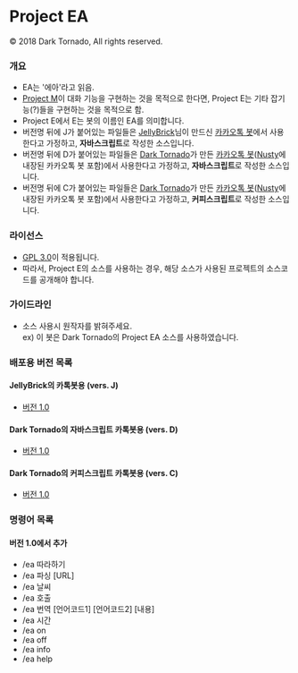 # Project EA

© 2018 Dark Tornado, All rights reserved.

### 개요
 - EA는 '에아'라고 읽음.
 - [Project M](https://github.com/DarkTornado/ProjectM)이 대화 기능을 구현하는 것을 목적으로 한다면, Project E는 기타 잡기능(?)들을 구현하는 것을 목적으로 함.
 - Project E에서 E는 봇의 이름인 EA를 의미합니다.
 - 버전명 뒤에 J가 붙어있는 파일들은 [JellyBrick](https://github.com/JellyBrick)님이 만드신 [카카오톡 봇](https://play.google.com/store/apps/details?id=be.zvz.newskbot)에서 사용한다고 가정하고, <b>자바스크립트</b>로 작성한 소스입니다.
 - 버전명 뒤에 D가 붙어있는 파일들은 [Dark Tornado](https://github.com/DarkTornado)가 만든 [카카오톡 봇](https://play.google.com/store/apps/details?id=com.darktornado.kakaobot)([Nusty](https://play.google.com/store/apps/details?id=com.darktornado.nusty)에 내장된 카카오톡 봇 포함)에서 사용한다고 가정하고, <b>자바스크립트</b>로 작성한 소스입니다.
 - 버전명 뒤에 C가 붙어있는 파일들은 [Dark Tornado](https://github.com/DarkTornado)가 만든 [카카오톡 봇](https://play.google.com/store/apps/details?id=com.darktornado.kakaobot)([Nusty](https://play.google.com/store/apps/details?id=com.darktornado.nusty)에 내장된 카카오톡 봇 포함)에서 사용한다고 가정하고, <b>커피스크립트</b>로 작성한 소스입니다.

### 라이선스
 - [GPL 3.0](http://www.gnu.org/licenses/gpl-3.0.html)이 적용됩니다.
 - 따라서, Project E의 소스를 사용하는 경우, 해당 소스가 사용된 프로젝트의 소스코드를 공개해야 합니다.

### 가이드라인
* 소스 사용시 원작자를 밝혀주세요.<br>
 ex) 이 봇은 Dark Tornado의 Project EA 소스를 사용하였습니다.

### 배포용 버전 목록

#### JellyBrick의 카톡봇용 (vers. J)
- [버전 1.0](https://github.com/DarkTornado/ProjectE/blob/master/Project%20EA%201.0%20J.js)

#### Dark Tornado의 자바스크립트 카톡봇용 (vers. D)
- [버전 1.0](https://github.com/DarkTornado/ProjectE/blob/master/Project%20EA%201.0%20D.js)

#### Dark Tornado의 커피스크립트 카톡봇용 (vers. C)
- [버전 1.0](https://github.com/DarkTornado/ProjectE/blob/master/Project%20EA%201.0%20C.coffee)

### 명령어 목록
#### 버전 1.0에서 추가
 - /ea 따라하기
 - /ea 파싱 \[URL\]
 - /ea 날씨
 - /ea 호출
 - /ea 번역 \[언어코드1\] \[언어코드2\] \[내용\]
 - /ea 시간
 - /ea on
 - /ea off
 - /ea info
 - /ea help
